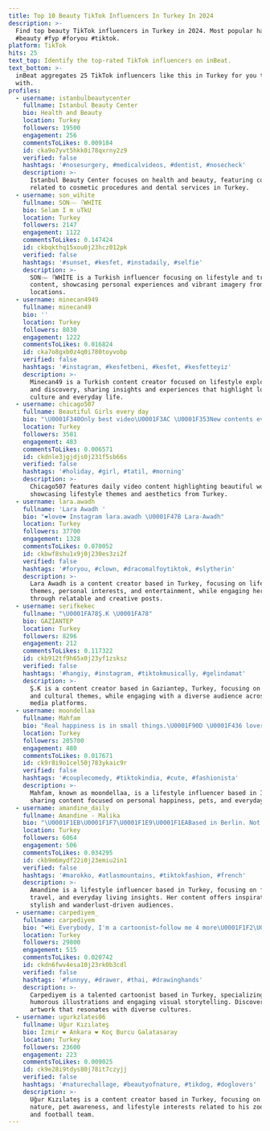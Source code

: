 ```yaml
---
title: Top 10 Beauty TikTok Influencers In Turkey In 2024
description: >-
  Find top beauty TikTok influencers in Turkey in 2024. Most popular hashtags:
  #beauty #fyp #foryou #tiktok.
platform: TikTok
hits: 25
text_top: Identify the top-rated TikTok influencers on inBeat.
text_bottom: >-
  inBeat aggregates 25 TikTok influencers like this in Turkey for you to work
  with.
profiles:
  - username: istanbulbeautycenter
    fullname: Istanbul Beauty Center
    bio: Health and Beauty
    location: Turkey
    followers: 19500
    engagement: 256
    commentsToLikes: 0.009184
    id: cka9o7yvt5hkk0i78qxrny2z9
    verified: false
    hashtags: '#nosesurgery, #medicalvideos, #dentist, #nosecheck'
    description: >-
      Istanbul Beauty Center focuses on health and beauty, featuring content
      related to cosmetic procedures and dental services in Turkey.
  - username: son_wihite
    fullname: SON๛『WHİTE
    bio: Selam I m uTkU
    location: Turkey
    followers: 2147
    engagement: 1122
    commentsToLikes: 0.147424
    id: ckbqkthq15xou0j23hcz012pk
    verified: false
    hashtags: '#sunset, #kesfet, #instadaily, #selfie'
    description: >-
      SON๛『WHİTE is a Turkish influencer focusing on lifestyle and travel
      content, showcasing personal experiences and vibrant imagery from various
      locations.
  - username: minecan4949
    fullname: minecan49
    bio: ''
    location: Turkey
    followers: 8030
    engagement: 1222
    commentsToLikes: 0.016824
    id: cka7o8gxb0z4q0i780toyvobp
    verified: false
    hashtags: '#instagram, #kesfetbeni, #kesfet, #kesfetteyiz'
    description: >-
      Minecan49 is a Turkish content creator focused on lifestyle exploration
      and discovery, sharing insights and experiences that highlight local
      culture and everyday life.
  - username: chicago507
    fullname: Beautiful Girls every day
    bio: "\U0001F340Only best video\U0001F3AC \U0001F353New contents every day\U0001F347"
    location: Turkey
    followers: 3581
    engagement: 483
    commentsToLikes: 0.006571
    id: ckdnle3jgjdjs0j231f5sb66s
    verified: false
    hashtags: '#holiday, #girl, #tatil, #morning'
    description: >-
      Chicago507 features daily video content highlighting beautiful women,
      showcasing lifestyle themes and aesthetics from Turkey.
  - username: lara.awadh
    fullname: 'Lara Awadh '
    bio: "❤️love❤️ Instagram lara.awadh \U0001F47B Lara-Awadh"
    location: Turkey
    followers: 37700
    engagement: 1328
    commentsToLikes: 0.070052
    id: ckbwf8shu1x9j0j230es3zi2f
    verified: false
    hashtags: '#foryou, #clown, #dracomalfoytiktok, #slytherin'
    description: >-
      Lara Awadh is a content creator based in Turkey, focusing on lifestyle
      themes, personal interests, and entertainment, while engaging her audience
      through relatable and creative posts.
  - username: serifkekec
    fullname: "\U0001FA78Ş.K \U0001FA78"
    bio: GAZİANTEP
    location: Turkey
    followers: 8296
    engagement: 212
    commentsToLikes: 0.117322
    id: ckb912tf9h65x0j23yf1zsksz
    verified: false
    hashtags: '#hangiy, #instagram, #tiktokmusically, #gelindamat'
    description: >-
      Ş.K is a content creator based in Gaziantep, Turkey, focusing on lifestyle
      and cultural themes, while engaging with a diverse audience across social
      media platforms.
  - username: moondellaa
    fullname: Mahfam
    bio: "Real happiness is in small things.\U0001F90D \U0001F436 lover ☕️ addicted Based in Istanbul"
    location: Turkey
    followers: 205700
    engagement: 480
    commentsToLikes: 0.017671
    id: ck9r8i9o1cel50j783ykaic9r
    verified: false
    hashtags: '#couplecomedy, #tiktokindia, #cute, #fashionista'
    description: >-
      Mahfam, known as moondellaa, is a lifestyle influencer based in Istanbul,
      sharing content focused on personal happiness, pets, and everyday moments.
  - username: amandine_daily
    fullname: Amandine - Malika
    bio: "\U0001F1EB\U0001F1F7\U0001F1E9\U0001F1EABased in Berlin. Not a French teacher \U0001F602 Instagram : @lesberlinettes"
    location: Turkey
    followers: 6064
    engagement: 506
    commentsToLikes: 0.034295
    id: ckb9m6mydf22i0j23emiu2in1
    verified: false
    hashtags: '#marokko, #atlasmountains, #tiktokfashion, #french'
    description: >-
      Amandine is a lifestyle influencer based in Turkey, focusing on fashion,
      travel, and everyday living insights. Her content offers inspiration for
      stylish and wanderlust-driven audiences.
  - username: carpediyem_
    fullname: carpediyem
    bio: "❤Hi Everybody, I'm a cartoonist✍follow me 4 more\U0001F1F2\U0001F1FE\U0001F1E8\U0001F1F7\U0001F1F2\U0001F1E8\U0001F1F5\U0001F1ED\U0001F1F2\U0001F1F2\U0001F1E7\U0001F1F7\U0001F1F8\U0001F1E6\U0001F1EA\U0001F1EC"
    location: Turkey
    followers: 29800
    engagement: 515
    commentsToLikes: 0.020742
    id: ckdn6fwv4esa10j23rk0b3cdl
    verified: false
    hashtags: '#funnyy, #drawer, #thai, #drawinghands'
    description: >-
      Carpediyem is a talented cartoonist based in Turkey, specializing in
      humorous illustrations and engaging visual storytelling. Discover unique
      artwork that resonates with diverse cultures.
  - username: ugurkzlates06
    fullname: Uğur Kızılateş
    bio: İzmir ❤️ Ankara ❤️ Koç Burcu Galatasaray
    location: Turkey
    followers: 23600
    engagement: 223
    commentsToLikes: 0.009025
    id: ck9e28i9tdys80j78it7czyjj
    verified: false
    hashtags: '#naturechallage, #beautyofnature, #tikdog, #doglovers'
    description: >-
      Uğur Kızılateş is a content creator based in Turkey, focusing on themes of
      nature, pet awareness, and lifestyle interests related to his zodiac sign
      and football team.
---
```


